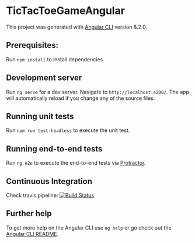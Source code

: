 # TicTacToeGameAngular
This project was generated with [Angular CLI](https://github.com/angular/angular-cli) version 8.2.0.

## Prerequisites:
Run `npm install` to install dependencies

## Development server
Run `ng serve` for a dev server. Navigate to `http://localhost:4200/`. The app will automatically reload if you change any of the source files.

## Running unit tests
Run `npm run test-headless` to execute the unit test.

## Running end-to-end tests
Run `ng e2e` to execute the end-to-end tests via [Protractor](http://www.protractortest.org/).

## Continuous Integration
Check travis pipeline:
[![Build Status](https://travis-ci.org/AgnieszkaKurek/TicTacToeGameAngular.svg?branch=master)](https://travis-ci.org/AgnieszkaKurek/TicTacToeGameAngular)

## Further help
To get more help on the Angular CLI use `ng help` or go check out the [Angular CLI README](https://github.com/angular/angular-cli/blob/master/README.md).
